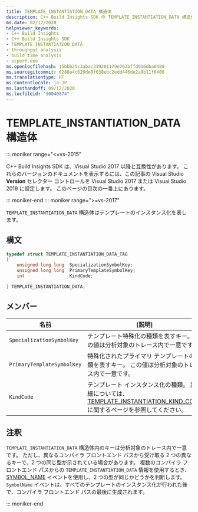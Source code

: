 ```yaml
---
title: TEMPLATE_INSTANTIATION_DATA 構造体
description: C++ Build Insights SDK の TEMPLATE_INSTANTIATION_DATA 構造体のリファレンス。
ms.date: 02/12/2020
helpviewer_keywords:
- C++ Build Insights
- C++ Build Insights SDK
- TEMPLATE_INSTANTIATION_DATA
- throughput analysis
- build time analysis
- vcperf.exe
ms.openlocfilehash: 15bbb25c3abac339201179e763bffd916dba0480
ms.sourcegitcommit: 6280a4c629de0f638ebc2edd446de2a9b11f0406
ms.translationtype: HT
ms.contentlocale: ja-JP
ms.lasthandoff: 09/12/2020
ms.locfileid: "90040874"
---
```

# <a name="template_instantiation_data-structure"></a>TEMPLATE_INSTANTIATION_DATA 構造体

::: moniker range="<=vs-2015"

C++ Build Insights SDK は、Visual Studio 2017 以降と互換性があります。 これらのバージョンのドキュメントを表示するには、この記事の Visual Studio **Version** セレクター コントロールを Visual Studio 2017 または Visual Studio 2019 に設定します。 このページの目次の一番上にあります。

::: moniker-end
::: moniker range=">=vs-2017"

`TEMPLATE_INSTANTIATION_DATA` 構造体はテンプレートのインスタンス化を表します。

## <a name="syntax"></a>構文

```cpp
typedef struct TEMPLATE_INSTANTIATION_DATA_TAG
{
    unsigned long long  SpecializationSymbolKey;
    unsigned long long  PrimaryTemplateSymbolKey;
    int                 KindCode;

} TEMPLATE_INSTANTIATION_DATA;
```

## <a name="members"></a>メンバー

| 名前 | [説明] |
|--|--|
| `SpecializationSymbolKey` | テンプレート特殊化の種類を表すキー。 この値は分析対象のトレース内で一意です。 |
| `PrimaryTemplateSymbolKey` | 特殊化されたプライマリ テンプレートの種類を表すキー。 この値は分析対象のトレース内で一意です。 |
| `KindCode` | テンプレート インスタンス化の種類。 詳細については、[TEMPLATE_INSTANTIATION_KIND_CODE](template-instantiation-kind-code-enum.md) に関するページを参照してください。 |

## <a name="remarks"></a>注釈

`TEMPLATE_INSTANTIATION_DATA` 構造体内のキーは分析対象のトレース内で一意です。 ただし、異なるコンパイラ フロントエンド パスから受け取る 2 つの異なるキーで、2 つの同じ型が示されている場合があります。 複数のコンパイラ フロントエンド パスからの `TEMPLATE_INSTANTIATION_DATA` 情報を使用するとき、[SYMBOL_NAME](../event-table.md#symbol-name) イベントを使用し、2 つの型が同じかどうかを判断します。 `SymbolName` イベントは、すべてのテンプレートのインスタンス化が行われた後で、コンパイラ フロントエンド パスの最後に生成されます。

::: moniker-end
